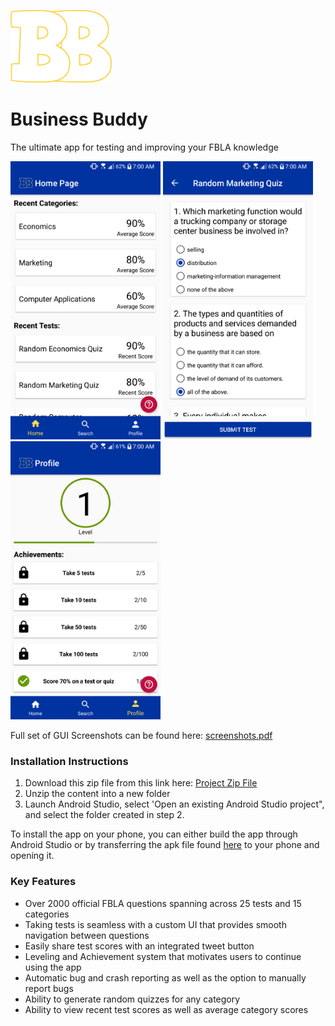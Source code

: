 ![Logo image](ReadMeImages/logo.png)
# Business Buddy
The ultimate app for testing and improving your FBLA knowledge

<img src="ReadMeImages/home_page.png" width="240" height="445"/> <img src="ReadMeImages/test_page.png" width="240" height="445"/> <img src="ReadMeImages/profile_page.png" width="240" height="445"/>

Full set of GUI Screenshots can be found here: [screenshots.pdf](screenshots.pdf)



### Installation Instructions
1. Download this  zip file  from this link here: [Project Zip File](https://github.com/YousefHaggy/FBLA-Mobile-App/archive/master.zip)
2. Unzip the content into a new folder
3. Launch Android Studio, select 'Open an existing Android Studio project", and select the folder created in step 2.

To install the app on your phone, you can either build the app through Android Studio or by transferring the apk file found  [here](https://github.com/YousefHaggy/FBLA-Mobile-App/raw/master/apk/BusinessBud.apk) to your phone and opening it.


### Key Features
 - Over 2000 official FBLA questions spanning across 25 tests and 15 categories
 - Taking tests is seamless with a custom UI that provides smooth navigation between questions
 - Easily share test scores with an integrated tweet button
 - Leveling and Achievement system that motivates users to continue using the app
 - Automatic bug and crash reporting as well as the option to manually report bugs
 - Ability to generate random quizzes for any category
 - Ability to view recent test scores as well as average category scores 


